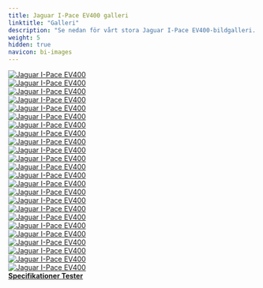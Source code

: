 ```yaml
---
title: Jaguar I-Pace EV400 galleri
linktitle: "Galleri"
description: "Se nedan för vårt stora Jaguar I-Pace EV400-bildgalleri. Klicka på bilderna för högupplösta versioner."
weight: 5
hidden: true
navicon: bi-images
---
```

<!-- markdownlint-disable MD033 -->
<div class="row" id ="my-gallery">
	<div class="pswp-grid-item col-6 col-md-4">
		<a href="https://media.evkx.net/multimedia/models/jaguar/i-pace/i-pace_ev400/charging_1.jpg"
data-pswp-src="https://media.evkx.net/multimedia/models/jaguar/i-pace/i-pace_ev400/charging_1.jpg"
data-pswp-width="3000"
data-pswp-height="2000" 
target="_blank">
			<img src="https://media.evkx.net/multimedia/models/jaguar/i-pace/i-pace_ev400/charging_1_xst.jpg" alt="Jaguar I-Pace EV400" class="img-fluid img-thumbnail" />
		</a>
	</div>
	<div class="pswp-grid-item col-6 col-md-4">
		<a href="https://media.evkx.net/multimedia/models/jaguar/i-pace/i-pace_ev400/charging_2.jpg"
data-pswp-src="https://media.evkx.net/multimedia/models/jaguar/i-pace/i-pace_ev400/charging_2.jpg"
data-pswp-width="3000"
data-pswp-height="1774" 
target="_blank">
			<img src="https://media.evkx.net/multimedia/models/jaguar/i-pace/i-pace_ev400/charging_2_xst.jpg" alt="Jaguar I-Pace EV400" class="img-fluid img-thumbnail" />
		</a>
	</div>
	<div class="pswp-grid-item col-6 col-md-4">
		<a href="https://media.evkx.net/multimedia/models/jaguar/i-pace/i-pace_ev400/doors_1.jpg"
data-pswp-src="https://media.evkx.net/multimedia/models/jaguar/i-pace/i-pace_ev400/doors_1.jpg"
data-pswp-width="3000"
data-pswp-height="2000" 
target="_blank">
			<img src="https://media.evkx.net/multimedia/models/jaguar/i-pace/i-pace_ev400/doors_1_xst.jpg" alt="Jaguar I-Pace EV400" class="img-fluid img-thumbnail" />
		</a>
	</div>
	<div class="pswp-grid-item col-6 col-md-4">
		<a href="https://media.evkx.net/multimedia/models/jaguar/i-pace/i-pace_ev400/exterior_1.jpg"
data-pswp-src="https://media.evkx.net/multimedia/models/jaguar/i-pace/i-pace_ev400/exterior_1.jpg"
data-pswp-width="3000"
data-pswp-height="2000" 
target="_blank">
			<img src="https://media.evkx.net/multimedia/models/jaguar/i-pace/i-pace_ev400/exterior_1_xst.jpg" alt="Jaguar I-Pace EV400" class="img-fluid img-thumbnail" />
		</a>
	</div>
	<div class="pswp-grid-item col-6 col-md-4">
		<a href="https://media.evkx.net/multimedia/models/jaguar/i-pace/i-pace_ev400/exterior_2.jpg"
data-pswp-src="https://media.evkx.net/multimedia/models/jaguar/i-pace/i-pace_ev400/exterior_2.jpg"
data-pswp-width="3000"
data-pswp-height="1999" 
target="_blank">
			<img src="https://media.evkx.net/multimedia/models/jaguar/i-pace/i-pace_ev400/exterior_2_xst.jpg" alt="Jaguar I-Pace EV400" class="img-fluid img-thumbnail" />
		</a>
	</div>
	<div class="pswp-grid-item col-6 col-md-4">
		<a href="https://media.evkx.net/multimedia/models/jaguar/i-pace/i-pace_ev400/exterior_3.jpg"
data-pswp-src="https://media.evkx.net/multimedia/models/jaguar/i-pace/i-pace_ev400/exterior_3.jpg"
data-pswp-width="3000"
data-pswp-height="2000" 
target="_blank">
			<img src="https://media.evkx.net/multimedia/models/jaguar/i-pace/i-pace_ev400/exterior_3_xst.jpg" alt="Jaguar I-Pace EV400" class="img-fluid img-thumbnail" />
		</a>
	</div>
	<div class="pswp-grid-item col-6 col-md-4">
		<a href="https://media.evkx.net/multimedia/models/jaguar/i-pace/i-pace_ev400/exterior_4.jpg"
data-pswp-src="https://media.evkx.net/multimedia/models/jaguar/i-pace/i-pace_ev400/exterior_4.jpg"
data-pswp-width="3000"
data-pswp-height="1686" 
target="_blank">
			<img src="https://media.evkx.net/multimedia/models/jaguar/i-pace/i-pace_ev400/exterior_4_xst.jpg" alt="Jaguar I-Pace EV400" class="img-fluid img-thumbnail" />
		</a>
	</div>
	<div class="pswp-grid-item col-6 col-md-4">
		<a href="https://media.evkx.net/multimedia/models/jaguar/i-pace/i-pace_ev400/exterior_5.jpg"
data-pswp-src="https://media.evkx.net/multimedia/models/jaguar/i-pace/i-pace_ev400/exterior_5.jpg"
data-pswp-width="3000"
data-pswp-height="2000" 
target="_blank">
			<img src="https://media.evkx.net/multimedia/models/jaguar/i-pace/i-pace_ev400/exterior_5_xst.jpg" alt="Jaguar I-Pace EV400" class="img-fluid img-thumbnail" />
		</a>
	</div>
	<div class="pswp-grid-item col-6 col-md-4">
		<a href="https://media.evkx.net/multimedia/models/jaguar/i-pace/i-pace_ev400/exterior_6.jpg"
data-pswp-src="https://media.evkx.net/multimedia/models/jaguar/i-pace/i-pace_ev400/exterior_6.jpg"
data-pswp-width="3000"
data-pswp-height="2001" 
target="_blank">
			<img src="https://media.evkx.net/multimedia/models/jaguar/i-pace/i-pace_ev400/exterior_6_xst.jpg" alt="Jaguar I-Pace EV400" class="img-fluid img-thumbnail" />
		</a>
	</div>
	<div class="pswp-grid-item col-6 col-md-4">
		<a href="https://media.evkx.net/multimedia/models/jaguar/i-pace/i-pace_ev400/exterior_7.jpg"
data-pswp-src="https://media.evkx.net/multimedia/models/jaguar/i-pace/i-pace_ev400/exterior_7.jpg"
data-pswp-width="3000"
data-pswp-height="2000" 
target="_blank">
			<img src="https://media.evkx.net/multimedia/models/jaguar/i-pace/i-pace_ev400/exterior_7_xst.jpg" alt="Jaguar I-Pace EV400" class="img-fluid img-thumbnail" />
		</a>
	</div>
	<div class="pswp-grid-item col-6 col-md-4">
		<a href="https://media.evkx.net/multimedia/models/jaguar/i-pace/i-pace_ev400/frontseats_1.jpg"
data-pswp-src="https://media.evkx.net/multimedia/models/jaguar/i-pace/i-pace_ev400/frontseats_1.jpg"
data-pswp-width="3000"
data-pswp-height="1946" 
target="_blank">
			<img src="https://media.evkx.net/multimedia/models/jaguar/i-pace/i-pace_ev400/frontseats_1_xst.jpg" alt="Jaguar I-Pace EV400" class="img-fluid img-thumbnail" />
		</a>
	</div>
	<div class="pswp-grid-item col-6 col-md-4">
		<a href="https://media.evkx.net/multimedia/models/jaguar/i-pace/i-pace_ev400/frontseats_2.jpg"
data-pswp-src="https://media.evkx.net/multimedia/models/jaguar/i-pace/i-pace_ev400/frontseats_2.jpg"
data-pswp-width="3000"
data-pswp-height="1999" 
target="_blank">
			<img src="https://media.evkx.net/multimedia/models/jaguar/i-pace/i-pace_ev400/frontseats_2_xst.jpg" alt="Jaguar I-Pace EV400" class="img-fluid img-thumbnail" />
		</a>
	</div>
	<div class="pswp-grid-item col-6 col-md-4">
		<a href="https://media.evkx.net/multimedia/models/jaguar/i-pace/i-pace_ev400/headlights_1.jpg"
data-pswp-src="https://media.evkx.net/multimedia/models/jaguar/i-pace/i-pace_ev400/headlights_1.jpg"
data-pswp-width="3000"
data-pswp-height="2000" 
target="_blank">
			<img src="https://media.evkx.net/multimedia/models/jaguar/i-pace/i-pace_ev400/headlights_1_xst.jpg" alt="Jaguar I-Pace EV400" class="img-fluid img-thumbnail" />
		</a>
	</div>
	<div class="pswp-grid-item col-6 col-md-4">
		<a href="https://media.evkx.net/multimedia/models/jaguar/i-pace/i-pace_ev400/headlights_2.jpg"
data-pswp-src="https://media.evkx.net/multimedia/models/jaguar/i-pace/i-pace_ev400/headlights_2.jpg"
data-pswp-width="3000"
data-pswp-height="1993" 
target="_blank">
			<img src="https://media.evkx.net/multimedia/models/jaguar/i-pace/i-pace_ev400/headlights_2_xst.jpg" alt="Jaguar I-Pace EV400" class="img-fluid img-thumbnail" />
		</a>
	</div>
	<div class="pswp-grid-item col-6 col-md-4">
		<a href="https://media.evkx.net/multimedia/models/jaguar/i-pace/i-pace_ev400/interior_1.jpg"
data-pswp-src="https://media.evkx.net/multimedia/models/jaguar/i-pace/i-pace_ev400/interior_1.jpg"
data-pswp-width="3000"
data-pswp-height="1689" 
target="_blank">
			<img src="https://media.evkx.net/multimedia/models/jaguar/i-pace/i-pace_ev400/interior_1_xst.jpg" alt="Jaguar I-Pace EV400" class="img-fluid img-thumbnail" />
		</a>
	</div>
	<div class="pswp-grid-item col-6 col-md-4">
		<a href="https://media.evkx.net/multimedia/models/jaguar/i-pace/i-pace_ev400/interior_2.jpg"
data-pswp-src="https://media.evkx.net/multimedia/models/jaguar/i-pace/i-pace_ev400/interior_2.jpg"
data-pswp-width="3000"
data-pswp-height="2000" 
target="_blank">
			<img src="https://media.evkx.net/multimedia/models/jaguar/i-pace/i-pace_ev400/interior_2_xst.jpg" alt="Jaguar I-Pace EV400" class="img-fluid img-thumbnail" />
		</a>
	</div>
	<div class="pswp-grid-item col-6 col-md-4">
		<a href="https://media.evkx.net/multimedia/models/jaguar/i-pace/i-pace_ev400/main_1.jpg"
data-pswp-src="https://media.evkx.net/multimedia/models/jaguar/i-pace/i-pace_ev400/main_1.jpg"
data-pswp-width="3000"
data-pswp-height="1687" 
target="_blank">
			<img src="https://media.evkx.net/multimedia/models/jaguar/i-pace/i-pace_ev400/main_1_xst.jpg" alt="Jaguar I-Pace EV400" class="img-fluid img-thumbnail" />
		</a>
	</div>
	<div class="pswp-grid-item col-6 col-md-4">
		<a href="https://media.evkx.net/multimedia/models/jaguar/i-pace/i-pace_ev400/rearlights_1.jpg"
data-pswp-src="https://media.evkx.net/multimedia/models/jaguar/i-pace/i-pace_ev400/rearlights_1.jpg"
data-pswp-width="3000"
data-pswp-height="1686" 
target="_blank">
			<img src="https://media.evkx.net/multimedia/models/jaguar/i-pace/i-pace_ev400/rearlights_1_xst.jpg" alt="Jaguar I-Pace EV400" class="img-fluid img-thumbnail" />
		</a>
	</div>
	<div class="pswp-grid-item col-6 col-md-4">
		<a href="https://media.evkx.net/multimedia/models/jaguar/i-pace/i-pace_ev400/screens_1.jpg"
data-pswp-src="https://media.evkx.net/multimedia/models/jaguar/i-pace/i-pace_ev400/screens_1.jpg"
data-pswp-width="2560"
data-pswp-height="1632" 
target="_blank">
			<img src="https://media.evkx.net/multimedia/models/jaguar/i-pace/i-pace_ev400/screens_1_xst.jpg" alt="Jaguar I-Pace EV400" class="img-fluid img-thumbnail" />
		</a>
	</div>
	<div class="pswp-grid-item col-6 col-md-4">
		<a href="https://media.evkx.net/multimedia/models/jaguar/i-pace/i-pace_ev400/screens_2.jpg"
data-pswp-src="https://media.evkx.net/multimedia/models/jaguar/i-pace/i-pace_ev400/screens_2.jpg"
data-pswp-width="3000"
data-pswp-height="1999" 
target="_blank">
			<img src="https://media.evkx.net/multimedia/models/jaguar/i-pace/i-pace_ev400/screens_2_xst.jpg" alt="Jaguar I-Pace EV400" class="img-fluid img-thumbnail" />
		</a>
	</div>
	<div class="pswp-grid-item col-6 col-md-4">
		<a href="https://media.evkx.net/multimedia/models/jaguar/i-pace/i-pace_ev400/secondrowseats_1.jpg"
data-pswp-src="https://media.evkx.net/multimedia/models/jaguar/i-pace/i-pace_ev400/secondrowseats_1.jpg"
data-pswp-width="3000"
data-pswp-height="1958" 
target="_blank">
			<img src="https://media.evkx.net/multimedia/models/jaguar/i-pace/i-pace_ev400/secondrowseats_1_xst.jpg" alt="Jaguar I-Pace EV400" class="img-fluid img-thumbnail" />
		</a>
	</div>
	<div class="pswp-grid-item col-6 col-md-4">
		<a href="https://media.evkx.net/multimedia/models/jaguar/i-pace/i-pace_ev400/suspension_1.jpg"
data-pswp-src="https://media.evkx.net/multimedia/models/jaguar/i-pace/i-pace_ev400/suspension_1.jpg"
data-pswp-width="3000"
data-pswp-height="1688" 
target="_blank">
			<img src="https://media.evkx.net/multimedia/models/jaguar/i-pace/i-pace_ev400/suspension_1_xst.jpg" alt="Jaguar I-Pace EV400" class="img-fluid img-thumbnail" />
		</a>
	</div>
	<div class="pswp-grid-item col-6 col-md-4">
		<a href="https://media.evkx.net/multimedia/models/jaguar/i-pace/i-pace_ev400/trunk_1.jpg"
data-pswp-src="https://media.evkx.net/multimedia/models/jaguar/i-pace/i-pace_ev400/trunk_1.jpg"
data-pswp-width="3000"
data-pswp-height="1556" 
target="_blank">
			<img src="https://media.evkx.net/multimedia/models/jaguar/i-pace/i-pace_ev400/trunk_1_xst.jpg" alt="Jaguar I-Pace EV400" class="img-fluid img-thumbnail" />
		</a>
	</div>
	<div class="pswp-grid-item col-6 col-md-4">
		<a href="https://media.evkx.net/multimedia/models/jaguar/i-pace/i-pace_ev400/wheels_1.jpg"
data-pswp-src="https://media.evkx.net/multimedia/models/jaguar/i-pace/i-pace_ev400/wheels_1.jpg"
data-pswp-width="3000"
data-pswp-height="1687" 
target="_blank">
			<img src="https://media.evkx.net/multimedia/models/jaguar/i-pace/i-pace_ev400/wheels_1_xst.jpg" alt="Jaguar I-Pace EV400" class="img-fluid img-thumbnail" />
		</a>
	</div>
</div>
<script type="module">
  import PhotoSwipeLightbox from '/js/photoswipe-lightbox.esm.js';
    const lightbox = new PhotoSwipeLightbox({
       gallery: '#my-gallery',
        children: 'a',
        pswpModule: () => import('/js/photoswipe.esm.js')
    });
lightbox.init();
</script>
<div class="mt-3 mb-3">
<a href="../specifications/" class="text-decoration-none text-black">
<strong><i class="bi-arrow-left"></i> Specifikationer </strong>
</a>
<a href="../reviews/" class="text-decoration-none text-black float-end">
<strong>Tester <i class="bi-arrow-right"></i></strong>
</a>
</div>

